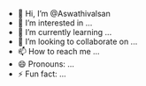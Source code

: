 - 👋 Hi, I’m @Aswathivalsan
- 👀 I’m interested in ...
- 🌱 I’m currently learning ...
- 💞️ I’m looking to collaborate on ...
- 📫 How to reach me ...
- 😄 Pronouns: ...
- ⚡ Fun fact: ...

<!---
Aswathivalsan/Aswathivalsan is a ✨ special ✨ repository because its `README.md` (this file) appears on your GitHub profile.
You can click the Preview link to take a look at your changes.
--->
